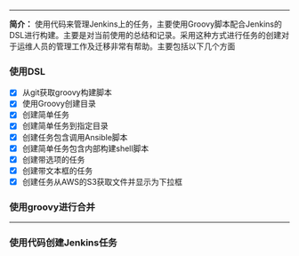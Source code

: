 
----

**简介：** 使用代码来管理Jenkins上的任务，主要使用Groovy脚本配合Jenkins的DSL进行构建。主要是对当前使用的总结和记录。采用这种方式进行任务的创建对于运维人员的管理工作及迁移非常有帮助。主要包括以下几个方面

### 使用DSL

- [x] 从git获取groovy构建脚本
- [x] 使用Groovy创建目录
- [x] 创建简单任务
- [x] 创建简单任务到指定目录
- [x] 创建任务包含调用Ansible脚本
- [x] 创建简单任务包含内部构建shell脚本
- [x] 创建带选项的任务
- [x] 创建带文本框的任务
- [x] 创建任务从AWS的S3获取文件并显示为下拉框

### 使用groovy进行合并

---

### 使用代码创建Jenkins任务
